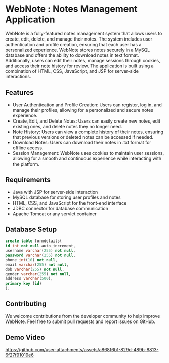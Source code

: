 # WebNote : Notes Management Application 
 
WebNote is a fully-featured notes management system that allows users to create, edit, delete, and manage their notes. The system includes user authentication and profile creation, ensuring that each user has a personalized experience. WebNote stores notes securely in a MySQL database and offers the ability to download notes in text format. Additionally, users can edit their notes, manage sessions through cookies, and access their note history for review. The application is built using a combination of HTML, CSS, JavaScript, and JSP for server-side interactions.

## Features
- User Authentication and Profile Creation: Users can register, log in, and manage their profiles, allowing for a personalized and secure notes experience.
- Create, Edit, and Delete Notes: Users can easily create new notes, edit existing ones, and delete notes they no longer need.
- Note History: Users can view a complete history of their notes, ensuring that previous versions or deleted notes can be accessed if needed.
- Download Notes: Users can download their notes in .txt format for offline access.
- Session Management: WebNote uses cookies to maintain user sessions, allowing for a smooth and continuous experience while interacting with the platform.

## Requirements
- Java with JSP for server-side interaction
- MySQL database for storing user profiles and notes
- HTML, CSS, and JavaScript for the front-end interface
- JDBC connector for database communication
- Apache Tomcat or any servlet container

## Database Setup
  ```sql
  create table formdetails(
  id int not null auto_increment,
  username varchar(255) not null,
  password varchar(255) not null,
  phone int(10) not null,
  email varchar(255) not null,
  dob varchar(255) not null,
  gender varchar(255) not null,
  address varchar(500),
  primary key (id)
  );
  ```

## Contributing
We welcome contributions from the developer community to help improve WebNote. Feel free to submit pull requests and report issues on GitHub.

## Demo Video
https://github.com/user-attachments/assets/a868f6b1-829d-489b-8813-6f27f91019e6

